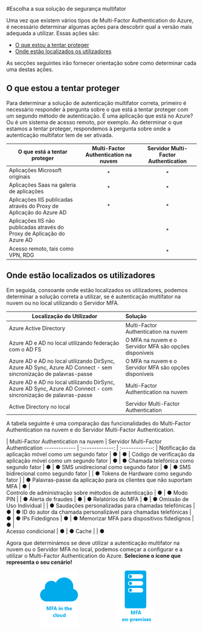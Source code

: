 <properties 
    pageTitle="Multi-Factor Authentication do Azure - Introdução" 
    description="Escolha a solução de segurança de autenticação multifator adequada para si ao perguntar o que está a tentar proteger e onde estão localizados os seus utilizadores.  Em seguida, selecione a nuvem, o servidor MFA ou o AD FS." 
    services="multi-factor-authentication" 
    documentationCenter="" 
    authors="billmath" 
    manager="stevenpo" 
    editor="curtland"/>

<tags 
    ms.service="multi-factor-authentication" 
    ms.workload="identity" 
    ms.tgt_pltfrm="na" 
    ms.devlang="na" 
    ms.topic="get-started-article" 
    ms.date="05/12/2016" 
    ms.author="billmath"/>

#Escolha a sua solução de segurança multifator

Uma vez que existem vários tipos de Multi-Factor Authentication do Azure, é necessário determinar algumas ações para descobrir qual a versão mais adequada a utilizar.  Essas ações são:

-	<a href="#1">O que estou a tentar proteger</a>
-	<a href="#2">Onde estão localizados os utilizadores</a>

As secções seguintes irão fornecer orientação sobre como determinar cada uma destas ações.

<h2 id="1">O que estou a tentar proteger</h2>

Para determinar a solução de autenticação multifator correta, primeiro é necessário responder à pergunta sobre o que está a tentar proteger com um segundo método de autenticação.  É uma aplicação que está no Azure?  Ou é um sistema de acesso remoto, por exemplo.  Ao determinar o que estamos a tentar proteger, respondemos à pergunta sobre onde a autenticação multifator tem de ser ativada.  


O que está a tentar proteger| Multi-Factor Authentication na nuvem|Servidor Multi-Factor Authentication 
------------- | :-------------: | :-------------: |
Aplicações Microsoft originais|* |* |
Aplicações Saas na galeria de aplicações|* |* |
Aplicações IIS publicadas através do Proxy de Aplicação do Azure AD|* |* |
Aplicações IIS não publicadas através do Proxy de Aplicação do Azure AD | |* |
Acesso remoto, tais como VPN, RDG| |* |



<h2 id="2">Onde estão localizados os utilizadores</h2>

Em seguida, consoante onde estão localizados os utilizadores, podemos determinar a solução correta a utilizar, se é autenticação multifator na nuvem ou no local utilizando o Servidor MFA.



Localização do Utilizador| Solução
------------- | :------------- | 
Azure Active Directory| Multi-Factor Authentication na nuvem|
Azure AD e AD no local utilizando federação com o AD FS| O MFA na nuvem e o Servidor MFA são opções disponíveis 
Azure AD e AD no local utilizando DirSync, Azure AD Sync, Azure AD Connect - sem sincronização de palavras-passe|O MFA na nuvem e o Servidor MFA são opções disponíveis 
Azure AD e AD no local utilizando DirSync, Azure AD Sync, Azure AD Connect - com sincronização de palavras-passe|Multi-Factor Authentication na nuvem
Active Directory no local|Servidor Multi-Factor Authentication

A tabela seguinte é uma comparação das funcionalidades do Multi-Factor Authentication na nuvem e do Servidor Multi-Factor Authentication.

 | Multi-Factor Authentication na nuvem | Servidor Multi-Factor Authentication
------------- | :-------------: | :-------------: |
Notificação da aplicação móvel como um segundo fator | ● | ● |
Código de verificação da aplicação móvel como um segundo fator | ● | ●
Chamada telefónica como segundo fator | ● | ● 
SMS unidirecional como segundo fator | ● | ●
SMS bidirecional como segundo fator |  | ● 
Tokens de Hardware como segundo fator |  | ● 
Palavras-passe da aplicação para os clientes que não suportam MFA | ● |  
Controlo de administração sobre métodos de autenticação | ● | ● 
Modo PIN |  | ●
Alerta de fraudes | ● | ●
Relatórios do MFA | ● | ● 
Omissão de Uso Individual |  | ● 
Saudações personalizadas para chamadas telefónicas | ● | ● 
ID do autor da chamada personalizável para chamadas telefónicas | ● | ● 
IPs Fidedignos | ● | ● 
Memorizar MFA para dispositivos fidedignos  | ● |  
Acesso condicional | ● | ● 
Cache |  | ● 

Agora que determinámos se deve utilizar a autenticação multifator na nuvem ou o Servidor MFA no local, podemos começar a configurar e a utilizar o Multi-Factor Authentication do Azure.   **Selecione o ícone que representa o seu cenário!**

<center>




[![Nuvem](./media/multi-factor-authentication-get-started/cloud2.png)](multi-factor-authentication-get-started-cloud.md) &nbsp;&nbsp;&nbsp;&nbsp;&nbsp;&nbsp;&nbsp;&nbsp;&nbsp;&nbsp;&nbsp;&nbsp;&nbsp;&nbsp;&nbsp;&nbsp;&nbsp;&nbsp;&nbsp;&nbsp;&nbsp;&nbsp;&nbsp;&nbsp;&nbsp;[![Proofup](./media/multi-factor-authentication-get-started/server2.png)](multi-factor-authentication-get-started-server.md) &nbsp;&nbsp;&nbsp;&nbsp;&nbsp;
</center>





<!--HONumber=Jun16_HO2-->


